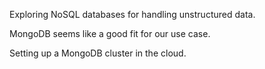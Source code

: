 Exploring NoSQL databases for handling unstructured data.

MongoDB seems like a good fit for our use case.

Setting up a MongoDB cluster in the cloud.